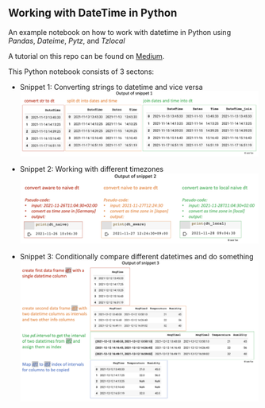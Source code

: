 ## Working with DateTime in Python

An example notebook on how to work with datetime in Python using *Pandas*, *Dateime*, *Pytz*, and *Tzlocal* 

A tutorial on this repo can be found on [Medium](https://towardsdatascience.com/how-to-work-with-datetime-in-python-26d4092dc484?sk=99c6cf075f37f016a86e87ba98922cf5).  

This Python notebook consists of 3 sectons:

- Snippet 1: Converting strings to datetime and vice versa 
![alt text](Output_Snippet1.png)

- Snippet 2: Working with different timezones 
![alt text](Output_Snippet2.png)

- Snippet 3: Conditionally compare different datetimes and do something 
![alt text](Output_Snippet3.png)
